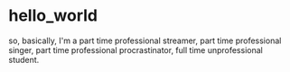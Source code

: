 # hello_world

so, basically, I'm a part time professional streamer, part time professional singer, part time professional procrastinator, full time unprofessional student.
